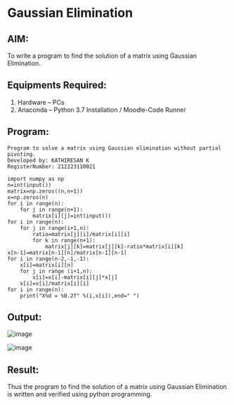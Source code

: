 # Gaussian Elimination

## AIM:
To write a program to find the solution of a matrix using Gaussian Elimination.

## Equipments Required:
1. Hardware – PCs
2. Anaconda – Python 3.7 Installation / Moodle-Code Runner
## Program:
```
Program to solve a matrix using Gaussian elimination without partial pivoting.
Developed by: KATHIRESAN K
RegisterNumber: 212223110021
```
```
import numpy as np
n=int(input())
matrix=np.zeros((n,n+1))
x=np.zeros(n)
for i in range(n):
    for j in range(n+1):
        matrix[i][j]=int(input())
for i in range(n):
    for j in range(i+1,n):
        ratio=matrix[j][i]/matrix[i][i]
        for k in range(n+1):
            matrix[j][k]=matrix[j][k]-ratio*matrix[i][k]
x[n-1]=matrix[n-1][n]/matrix[n-1][n-1]
for i in range(n-2,-1,-1):
    x[i]=matrix[i][n]
    for j in range (i+1,n):
        x[i]=x[i]-matrix[i][j]*x[j]
    x[i]=x[i]/matrix[i][i]
for i in range(n):
    print("X%d = %0.2f" %(i,x[i]),end=" ")  
```
        
## Output:

![image](https://github.com/Kathiresan-23013376/Gaussian/assets/150008375/e3348062-b119-492c-a640-c6f4f1e99a85)

![image](https://github.com/Kathiresan-23013376/Gaussian/assets/150008375/31f81bac-88bf-4bea-9512-4a0fbd6fa157)

## Result:
Thus the program to find the solution of a matrix using Gaussian Elimination is written and verified using python programming.

